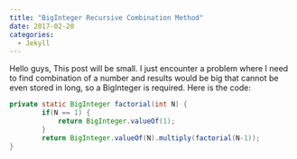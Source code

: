 ```yaml
---
title: "BigInteger Recursive Combination Method"
date: 2017-02-20
categories: 
  - Jekyll
---
```


Hello guys,
This post will be small. I just encounter a problem where I need to find combination of a number and results would be big that cannot 
be even stored in long, so a BigInteger is required. Here is the code:

```java
private static BigInteger factorial(int N) {
        if(N == 1) {
            return BigInteger.valueOf(1);
        }       
        return BigInteger.valueOf(N).multiply(factorial(N-1));
}
```
